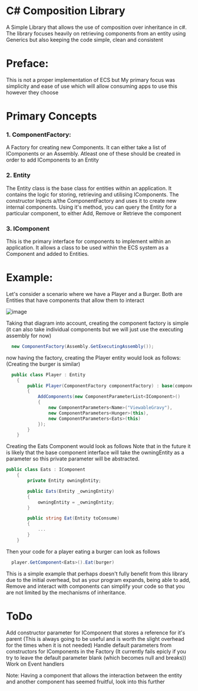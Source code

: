 # C# Composition Library
A Simple Library that allows the use of composition over inheritance in c#. The library focuses heavily on retrieving components from an entity using Generics but also keeping the code simple, clean and consistent

# Preface:
This is not a proper implementation of ECS but My primary focus was simplicity and ease of use which will allow consuming apps to use this however they choose

# Primary Concepts
### 1. ComponentFactory: 
  A Factory for creating new Components. It can either take a list of IComponents or an Assembly. Atleast one of these should be created in order to add IComponents to an Entity
  
### 2. Entity
  The Entity class is the base class for entities within an application. It contains the logic for storing, retrieving and utilising IComponents. The constructor Injects a/the ComponentFactory and uses it to create new internal components. Using it's method, you can query the Entity for a particular component, to either Add, Remove or Retrieve the component
  
### 3. IComponent
  This is the primary interface for components to implement within an application. It allows a class to be used within the ECS system as a Component and added to Entities. 
  
  
# Example:
Let's consider a scenario where we have a Player and a Burger. Both are Entities that have components that allow them to interact

![image](https://user-images.githubusercontent.com/42259073/109454708-ea5d2780-7aa8-11eb-9366-91dc44e97248.png)

Taking that diagram into account, creating the component factory is simple (it can also take individual components but we will just use the executing assembly for now)

```cs
  new ComponentFactory(Assembly.GetExecutingAssembly());
```

now having the factory, creating the Player entity would look as follows: (Creating the burger is similar)
```cs
  public class Player : Entity
    {
        public Player(ComponentFactory componentFactory) : base(componentFactory)
        {
            AddComponents(new ComponentParameterList<IComponent>()
            {
                new ComponentParameters<Name>("ViewableGravy"),
                new ComponentParameters<Hunger>(this),
                new ComponentParameters<Eats>(this)
            });
        }
    }
```

Creating the Eats Component would look as follows
Note that in the future it is likely that the base component interface will take the owningEntity as a parameter so this private parameter will be abstracted.
```cs
public class Eats : IComponent
    {
        private Entity owningEntity;

        public Eats(Entity _owningEntity)
        {
            owningEntity = _owningEntity;
        }

        public string Eat(Entity toConsume)
        {
            ...
        }
    }
```

Then your code for a player eating a burger can look as follows
```cs
  player.GetComponent<Eats>().Eat(burger)
```

This is a simple example that perhaps doesn't fully benefit from this library due to the initial overhead, but as your program expands, being able to add, Remove and interact with components can simplify your code so that you are not limited by the mechanisms of inheritance.

# ToDo
  Add constructor parameter for IComponent that stores a reference for it's parent (This is always going to be useful and is worth the slight overhead for the times when it is not needed)
  Handle default parameters from constructors for IComponents in the Factory (It currently fails epicly if you try to leave the default parameter blank (which becomes null and breaks))
  Work on Event handlers
  
  Note: Having a component that allows the interaction between the entity and another component has seemed fruitful, look into this further
